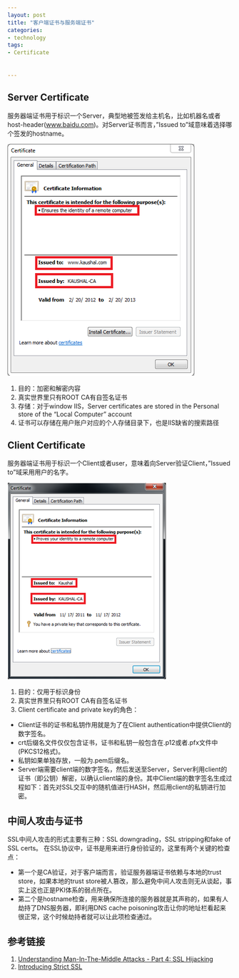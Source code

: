```yaml
---
layout: post
title: "客户端证书与服务端证书"
categories:
- technology
tags:
- Certificate


---
```


## Server Certificate ##  

服务器端证书用于标识一个Server，典型地被签发给主机名，比如机器名或者host-header(www.baidu.com)。对Server证书而言，”Issued to”域意味着选择哪个签发的hostname。  

![图片](/assets/images/server_certificate.png)    

1.	目的：加密和解密内容
2.	真实世界里只有ROOT CA有自签名证书
3.	存储：对于window IIS，Server certificates are stored in the Personal store of the “Local Computer” account
4.	证书可以存储在用户账户对应的个人存储目录下，也是IIS缺省的搜索路径
	
## Client Certificate ##  

服务器端证书用于标识一个Client或者user，意味着向Server验证Client，”Issued to”域采用用户的名字。  

![图片](/assets/images/client_certificate.png)      


1.	目的：仅用于标识身份
2.	真实世界里只有ROOT CA有自签名证书
3.	Client certificate and private key的角色：
- Client证书的证书和私钥作用就是为了在Client authentication中提供Client的数字签名。
- crt后缀名文件仅仅包含证书，证书和私钥一般包含在.p12或者.pfx文件中(PKCS12格式)。
- 私钥如果单独存放，一般为.pem后缀名。
- Server端需要client端的数字签名，然后发送至Server，Server利用client的证书（即公钥）解密，以确认client端的身份。其中Client端的数字签名生成过程如下：首先对SSL交互中的随机值进行HASH，然后用client的私钥进行加密。  


## 中间人攻击与证书 ##  

SSL中间人攻击的形式主要有三种：SSL downgrading，SSL stripping和fake of SSL certs。
在SSL协议中，证书是用来进行身份验证的，这里有两个关键的检查点：  

- 第一个是CA验证，对于客户端而言，验证服务器端证书依赖与本地的trust store，如果本地的trust  store被人篡改，那么避免中间人攻击则无从谈起，事实上这也正是PKI体系的弱点所在。  
- 第二个是hostname检查，用来确保所连接的服务器就是其声称的，如果有人劫持了DNS服务器，即利用DNS cache poisoning攻击让你的地址栏看起来很正常，这个时候劫持者就可以让此项检查通过。  

## 参考链接 ##  


1. [Understanding Man-In-The-Middle Attacks - Part 4: SSL Hijacking](http://www.windowsecurity.com/articles-tutorials/authentication_and_encryption/Understanding-Man-in-the-Middle-Attacks-ARP-Part4.html )
2. [Introducing Strict SSL](https://blog.cloudflare.com/introducing-strict-ssl-protecting-against-a-man-in-the-middle-attack-on-origin-traffic/)